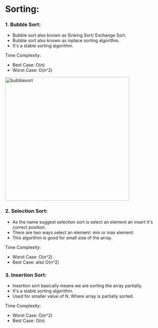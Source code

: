 # Sorting:

### 1. Bubble Sort:
- Bubble sort also known as Sinking Sort/ Exchange Sort.
- Bubble sort also known as inplace sorting algorithm.
- It's a stable sorting algorithm.

Time Complexity:
- Best Case: O(n)
- Worst Case: O(n^2)
<img src="https://github.com/sajib-mandal/DataStructures-and-Algorithms-in-JavaScript/blob/main/images/bubblesort.jpg" alt="bubblesort" height="400" weight="420">

### 2. Selection Sort:
- As the name suggest selection sort is select an element an insert it's correct position.
- There are two ways select an element: min or max element.
- This algorithm is good for small size of the array.

Time Complexity:
- Worst Case: O(n^2)
- Best Case: also O(n^2)

### 3. Insertion Sort:
- Insertion sort basically means we are sorting the array partially.
- It's a stable sorting algorithm.
- Used for smaller value of N. Where array is partially sorted.

Time Complexity:
- Worst Case: O(n^2)
- Best Case: O(n)
